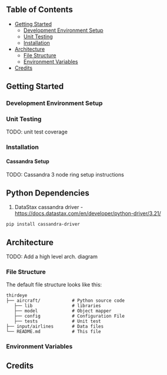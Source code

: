 ## Table of Contents
- [Getting Started](#getting-started)
  - [Development Environment Setup](#development-environment-setup)
  - [Unit Testing](#unit-testing)
  - [Installation](#installation)
- [Architecture](#architecture)
  - [File Structure](#file-structure)
  - [Environment Variables](#environment-variables)
- [Credits](#credits)

## Getting Started
### Development Environment Setup
### Unit Testing
TODO: unit test coverage

### Installation
#### Cassandra Setup
TODO: Cassandra 3 node ring setup instructions

## Python Dependencies
1. DataStax cassandra driver - https://docs.datastax.com/en/developer/python-driver/3.21/
```
pip install cassandra-driver
```
## Architecture
TODO: Add a high level arch. diagram

### File Structure

The default file structure looks like this:

```
thirdeye
├── aircraft/            # Python source code
   ├── lib               # libraries
   ├── model             # Object mapper
   ├── config            # Configuration File
   ├── tests             # Unit test
├── input/airlines       # Data files
└── README.md            # This file
```
### Environment Variables

## Credits
